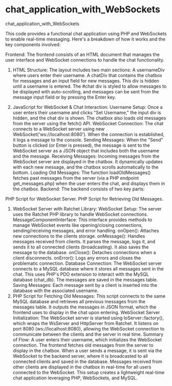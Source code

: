 # chat_application_with_WebSockets
chat_application_with_WebSockets



This code provides a functional chat application using PHP and WebSockets to enable real-time messaging. Here's a breakdown of how it works and the key components involved:

Frontend:
The frontend consists of an HTML document that manages the user interface and WebSocket connections to handle the chat functionality.

1. HTML Structure:
The layout includes two main sections:
A usernameDiv where users enter their username.
A chatDiv that contains the chatbox for messages and an input field for new messages. This div is hidden until a username is entered.
The #chat div is styled to allow messages to be displayed with auto-scrolling, and messages can be sent from the message input field or by pressing the Enter key.


2. JavaScript for WebSocket & Chat Interaction:
Username Setup: Once a user enters their username and clicks "Set Username," the input div is hidden, and the chat div is shown. The chatbox also loads old messages from the server using the fetch() API.
WebSocket Connection: The chat connects to a WebSocket server using new WebSocket('ws://localhost:8080'). When the connection is established, it logs a message to the console.
Sending Messages: When the "Send" button is clicked (or Enter is pressed), the message is sent to the WebSocket server as a JSON object that includes both the username and the message.
Receiving Messages: Incoming messages from the WebSocket server are displayed in the chatbox. It dynamically updates with each new message, and the chatbox scrolls automatically to the bottom.
Loading Old Messages: The function loadOldMessages() fetches past messages from the server (via a PHP endpoint get_messages.php) when the user enters the chat, and displays them in the chatbox.
Backend:
The backend consists of two key parts:

PHP Script for WebSocket Server.
PHP Script for Retrieving Old Messages.

1. WebSocket Server with Ratchet Library:
WebSocket Setup: The server uses the Ratchet PHP library to handle WebSocket connections.
MessageComponentInterface: This interface provides methods to manage WebSocket events like opening/closing connections, sending/receiving messages, and error handling.
onOpen(): Attaches new connections to the clients storage.
onMessage(): Handles messages received from clients. It parses the message, logs it, and sends it to all connected clients (broadcasting). It also saves the message to the database.
onClose(): Detaches connections when a client disconnects.
onError(): Logs any errors and closes the problematic connection.
Database Connection: The WebSocket server connects to a MySQL database where it stores all messages sent in the chat. This uses PHP's PDO extension to interact with the MySQL database (chat_db). The messages are saved in the messages table.
Saving Messages: Each message sent by a client is inserted into the database with the associated username.
2. PHP Script for Fetching Old Messages:
This script connects to the same MySQL database and retrieves all previous messages from the messages table. It outputs the messages in JSON format, which the frontend uses to display in the chat upon entering.
WebSocket Server Initialization:
The WebSocket server is started using IoServer::factory(), which wraps the WsServer and HttpServer from Ratchet.
It listens on port 8080 (ws://localhost:8080), allowing the WebSocket connection to communicate between the clients and the server in real time.
Summary of Flow:
A user enters their username, which initializes the WebSocket connection.
The frontend fetches old messages from the server to display in the chatbox.
When a user sends a message, it is sent via the WebSocket to the backend server, where it is broadcasted to all connected clients and saved in the database.
Messages received from other clients are displayed in the chatbox in real-time for all users connected to the WebSocket.
This setup creates a lightweight real-time chat application leveraging PHP, WebSockets, and MySQL.